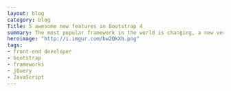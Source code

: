 ```yaml
---
layout: blog
category: blog
Title: 5 awesome new features in Bootstrap 4
summary: The most popular framework in the world is changing, a new version is just around the corner and with a new beta released last week, the changes are more stable and close to ready for production. Here's the lowdown on what's new and how it affects your current sites.
heroimage: "http://i.imgur.com/bw2QkXh.png"
tags:
- front-end developer
- bootstrap
- frameworks
- jQuery
- JavaScript
---
```



